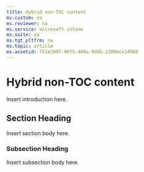 ```yaml
---
title: Hybrid non-TOC content
ms.custom: na
ms.reviewer: na
ms.service: microsoft-intune
ms.suite: na
ms.tgt_pltfrm: na
ms.topic: article
ms.assetid: 751e2997-9675-408a-9ddb-2209ece14960
---
```

# Hybrid non-TOC content
Insert introduction here.

## Section Heading
Insert section body here.

### Subsection Heading
Insert subsection body here.

